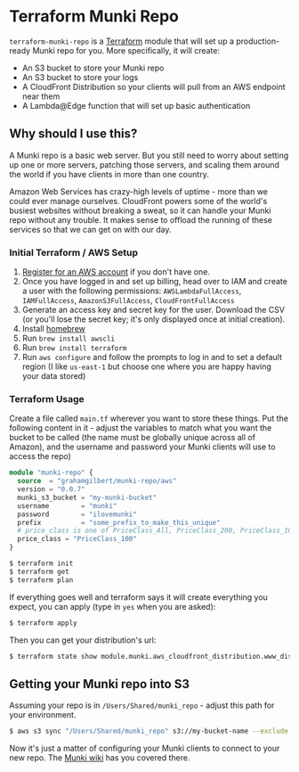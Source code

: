 # Terraform Munki Repo

`terraform-munki-repo` is a [Terraform](https://terraform.io) module that will set up a production-ready Munki repo for you. More specifically, it will create:

* An S3 bucket to store your Munki repo
* An S3 bucket to store your logs
* A CloudFront Distribution so your clients will pull from an AWS endpoint near them
* A Lambda@Edge function that will set up basic authentication

## Why should I use this?

A Munki repo is a basic web server. But you still need to worry about setting up one or more servers, patching those servers, and scaling them around the world if you have clients in more than one country.

Amazon Web Services has crazy-high levels of uptime - more than we could ever manage ourselves. CloudFront powers some of the world's busiest websites without breaking a sweat, so it can handle your Munki repo without any trouble. It makes sense to offload the running of these services so that we can get on with our day.

### Initial Terraform / AWS Setup

1) [Register for an AWS account](https://aws.amazon.com/) if you don't have one.
2) Once you have logged in and set up billing, head over to IAM and create a user with the following permissions:
  `AWSLambdaFullAccess`,
  `IAMFullAccess`,
  `AmazonS3FullAccess`,
  `CloudFrontFullAccess`
3) Generate an access key and secret key for the user. Download the CSV (or you'll lose the secret key; it's only displayed once at initial creation).
4) Install [homebrew](https://brew.sh)
5) Run `brew install awscli`
6) Run `brew install terraform`
7) Run `aws configure` and follow the prompts to log in and to set a default region (I like `us-east-1` but choose one where you are happy having your data stored)

### Terraform Usage

Create a file called `main.tf` wherever you want to store these things. Put the following content in it - adjust the variables to match what you want the bucket to be called (the name must be globally unique across all of Amazon), and the username and password your Munki clients will use to access the repo)

``` terraform
module "munki-repo" {
  source  = "grahamgilbert/munki-repo/aws"
  version = "0.0.7"
  munki_s3_bucket = "my-munki-bucket"
  username        = "munki"
  password        = "ilovemunki"
  prefix          = "some_prefix_to_make_this_unique"
  # price_class is one of PriceClass_All, PriceClass_200, PriceClass_100
  price_class = "PriceClass_100"
}
```

``` bash
$ terraform init
$ terraform get
$ terraform plan
```

If everything goes well and terraform says it will create everything you expect, you can apply (type in `yes` when you are asked):

``` bash
$ terraform apply
```

Then you can get your distribution's url:

``` bash
$ terraform state show module.munki.aws_cloudfront_distribution.www_distribution | grep domain_name
```

## Getting your Munki repo into S3

Assuming your repo is in `/Users/Shared/munki_repo` - adjust this path for your environment.

``` bash
$ aws s3 sync "/Users/Shared/munki_repo" s3://my-bucket-name --exclude '*.git/*' --exclude '.DS_Store' --delete
```

Now it's just a matter of configuring your Munki clients to connect to your new repo. The [Munki wiki](https://github.com/munki/munki/wiki/Using-Basic-Authentication#configuring-the-clients-to-use-a-password) has you covered there.
